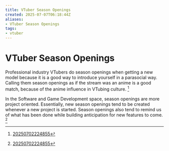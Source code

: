 ```yaml
---
title: VTuber Season Openings
created: 2025-07-07T06:18:44Z
aliases:
- VTuber Season Openings
tags:
- vtuber
---
```


# VTuber Season Openings

Professional industry VTubers do season openings when getting a new model because it is a good way to introduce yourself in a parasocial way. Calling them season openings as if the stream was an anime is a good match, because of the anime influence in VTubing culture. [^1]

In the Software and Game Development space, season openings are more project oriented. Essentially, new season openings tend to be created whenever a new project is started. Season openings also tend to remind us of what has been done while building anticipation for new features to come. [^1]

[^1]: [20250702224855](../entries/20250702224855.md)
